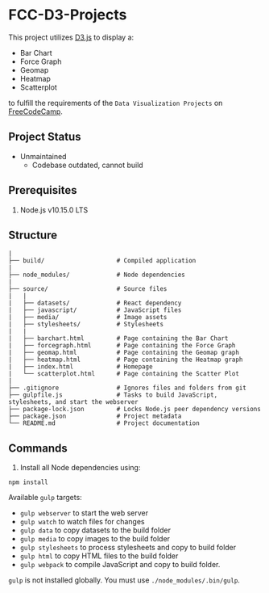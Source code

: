 # FCC-D3-Projects

This project utilizes [D3.js](https://d3js.org/) to display a:
- Bar Chart
- Force Graph
- Geomap
- Heatmap
- Scatterplot

to fulfill the requirements of the `Data Visualization Projects` on [FreeCodeCamp](https://freecodecamp.org).

## Project Status

- Unmaintained
  - Codebase outdated, cannot build

## Prerequisites

1. Node.js v10.15.0 LTS

## Structure

```
|
├── build/                    # Compiled application
|
├── node_modules/             # Node dependencies
|
├── source/                   # Source files
|   |
|   ├── datasets/             # React dependency
|   ├── javascript/           # JavaScript files
|   ├── media/                # Image assets
|   ├── stylesheets/          # Stylesheets
|   |
|   ├── barchart.html         # Page containing the Bar Chart
|   ├── forcegraph.html       # Page containing the Force Graph
|   ├── geomap.html           # Page containing the Geomap graph
|   ├── heatmap.html          # Page containing the Heatmap graph
|   ├── index.html            # Homepage
|   └── scatterplot.html      # Page containing the Scatter Plot
|
├── .gitignore                # Ignores files and folders from git
├── gulpfile.js               # Tasks to build JavaScript, stylesheets, and start the webserver
├── package-lock.json         # Locks Node.js peer dependency versions
├── package.json              # Project metadata
└── README.md                 # Project documentation

```

## Commands

1. Install all Node dependencies using:
```
npm install
```

Available `gulp` targets:
- `gulp webserver` to start the web server
- `gulp watch` to watch files for changes
- `gulp data` to copy datasets to the build folder
- `gulp media` to copy images to the build folder
- `gulp stylesheets` to process stylesheets and copy to build folder
- `gulp html` to copy HTML files to the build folder
- `gulp webpack` to compile JavaScript and copy to build folder.

`gulp` is not installed globally. You must use `./node_modules/.bin/gulp`.
